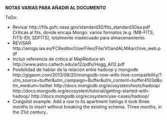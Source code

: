 <b>NOTAS VARIAS PARA AÑADIR AL DOCUMENTO</b><br>


ToDo:<br>


<ul>

<li> 
Revisar http://fits.gsfc.nasa.gov/standard30/fits_standard30aa.pdf<br>
Críticas al fits, donde encaja Mongo: varios formatos (e.g. IMB-FITS, FITS-IDI, SDFITS), totalmente inadecuado para almacenamiento. 

</li>

<li>
REVISAR http://amiga.iaa.es/FCKeditor/UserFiles/File/VOandALMAarchive_web.pdf
</li>

<li>
Incluir referencia de crítica al MapReduce en http://www.astro.caltech.edu/ai12/pdfs/Hogg_AI12.pdf
</li>

<li>
Posibilidad de hablar de la relación entre hadoop y mongodb
http://gigaom.com/2013/08/20/mongodb-now-with-hive-compatibility/?utm_source=buffer&utm_campaign=Buffer&utm_content=buffer4103d&utm_medium=twitter
http://docs.mongodb.org/ecosystem/tools/hadoop/
http://docs.mongodb.org/ecosystem/tutorial/getting-started-with-hadoop/
http://docs.mongodb.org/ecosystem/use-cases/hadoop/
</li>

<li>
Craigslist example. Add a row to its apartment listings it took three months to insert without breaking the existing schema. Three months, in the 21st century..
</li>

</ul>
